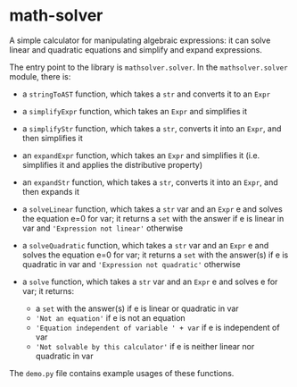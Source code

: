 # math-solver

A simple calculator for manipulating algebraic expressions: it can solve linear and quadratic equations and simplify and expand expressions.

The entry point to the library is `mathsolver.solver`. In the `mathsolver.solver` module, there is:

  * a `stringToAST` function, which takes a `str` and converts it to an `Expr`
  * a `simplifyExpr` function, which takes an `Expr` and simplifies it
  * a `simplifyStr` function, which takes a `str`, converts it into an `Expr`, and then simplifies it
  * an `expandExpr` function, which takes an `Expr` and simplifies it (i.e. simplifies it and applies the distributive property)
  * an `expandStr` function, which takes a `str`, converts it into an `Expr`, and then expands it
  * a `solveLinear` function, which takes a `str` var and an `Expr` e and solves the equation e=0 for var; it returns a `set` with the answer if e is linear in var and `'Expression not linear'` otherwise
  * a `solveQuadratic` function, which takes a `str` var and an `Expr` e and solves the equation e=0 for var; it returns a `set` with the answer(s) if e is quadratic in var and `'Expression not quadratic'` otherwise
  * a `solve` function, which takes a `str` var and an `Expr` e and solves e for var; it returns:

    * a `set` with the answer(s) if e is linear or quadratic in var
    * `'Not an equation'` if e is not an equation
    * `'Equation independent of variable ' + var` if e is independent of var
    * `'Not solvable by this calculator'` if e is neither linear nor quadratic in var

The `demo.py` file contains example usages of these functions.
